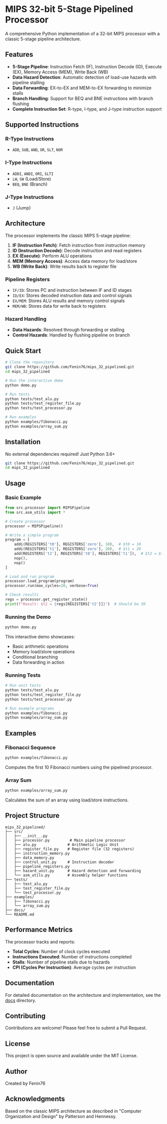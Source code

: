 # MIPS 32-bit 5-Stage Pipelined Processor

A comprehensive Python implementation of a 32-bit MIPS processor with a classic 5-stage pipeline architecture.

## Features

- **5-Stage Pipeline**: Instruction Fetch (IF), Instruction Decode (ID), Execute (EX), Memory Access (MEM), Write Back (WB)
- **Data Hazard Detection**: Automatic detection of load-use hazards with pipeline stalling
- **Data Forwarding**: EX-to-EX and MEM-to-EX forwarding to minimize stalls
- **Branch Handling**: Support for BEQ and BNE instructions with branch flushing
- **Complete Instruction Set**: R-type, I-type, and J-type instruction support

## Supported Instructions

### R-Type Instructions
- `ADD`, `SUB`, `AND`, `OR`, `SLT`, `NOR`

### I-Type Instructions
- `ADDI`, `ANDI`, `ORI`, `SLTI`
- `LW`, `SW` (Load/Store)
- `BEQ`, `BNE` (Branch)

### J-Type Instructions
- `J` (Jump)

## Architecture

The processor implements the classic MIPS 5-stage pipeline:

1. **IF (Instruction Fetch)**: Fetch instruction from instruction memory
2. **ID (Instruction Decode)**: Decode instruction and read registers
3. **EX (Execute)**: Perform ALU operations
4. **MEM (Memory Access)**: Access data memory for load/store
5. **WB (Write Back)**: Write results back to register file

### Pipeline Registers
- `IF/ID`: Stores PC and instruction between IF and ID stages
- `ID/EX`: Stores decoded instruction data and control signals
- `EX/MEM`: Stores ALU results and memory control signals
- `MEM/WB`: Stores data for write back to registers

### Hazard Handling
- **Data Hazards**: Resolved through forwarding or stalling
- **Control Hazards**: Handled by flushing pipeline on branch

## Quick Start

```bash
# Clone the repository
git clone https://github.com/Fenin76/mips_32_pipelined.git
cd mips_32_pipelined

# Run the interactive demo
python demo.py

# Run tests
python tests/test_alu.py
python tests/test_register_file.py
python tests/test_processor.py

# Run examples
python examples/fibonacci.py
python examples/array_sum.py
```

## Installation

No external dependencies required! Just Python 3.6+

```bash
git clone https://github.com/Fenin76/mips_32_pipelined.git
cd mips_32_pipelined
```

## Usage

### Basic Example

```python
from src.processor import MIPSPipeline
from src.asm_utils import *

# Create processor
processor = MIPSPipeline()

# Write a simple program
program = [
    addi(REGISTERS['t0'], REGISTERS['zero'], 10),  # $t0 = 10
    addi(REGISTERS['t1'], REGISTERS['zero'], 20),  # $t1 = 20
    add(REGISTERS['t2'], REGISTERS['t0'], REGISTERS['t1']),  # $t2 = $t0 + $t1
    nop(),
    nop()
]

# Load and run program
processor.load_program(program)
processor.run(max_cycles=20, verbose=True)

# Check results
regs = processor.get_register_state()
print(f"Result: $t2 = {regs[REGISTERS['t2']]}")  # Should be 30
```

### Running the Demo

```bash
python demo.py
```

This interactive demo showcases:
- Basic arithmetic operations
- Memory load/store operations  
- Conditional branching
- Data forwarding in action

### Running Tests

```bash
# Run unit tests
python tests/test_alu.py
python tests/test_register_file.py
python tests/test_processor.py

# Run example programs
python examples/fibonacci.py
python examples/array_sum.py
```

## Examples

### Fibonacci Sequence
```bash
python examples/fibonacci.py
```
Computes the first 10 Fibonacci numbers using the pipelined processor.

### Array Sum
```bash
python examples/array_sum.py
```
Calculates the sum of an array using load/store instructions.

## Project Structure

```
mips_32_pipelined/
├── src/
│   ├── __init__.py
│   ├── processor.py         # Main pipeline processor
│   ├── alu.py              # Arithmetic Logic Unit
│   ├── register_file.py    # Register file (32 registers)
│   ├── instruction_memory.py
│   ├── data_memory.py
│   ├── control_unit.py     # Instruction decoder
│   ├── pipeline_registers.py
│   ├── hazard_unit.py      # Hazard detection and forwarding
│   └── asm_utils.py        # Assembly helper functions
├── tests/
│   ├── test_alu.py
│   ├── test_register_file.py
│   └── test_processor.py
├── examples/
│   ├── fibonacci.py
│   └── array_sum.py
├── docs/
└── README.md
```

## Performance Metrics

The processor tracks and reports:
- **Total Cycles**: Number of clock cycles executed
- **Instructions Executed**: Number of instructions completed
- **Stalls**: Number of pipeline stalls due to hazards
- **CPI (Cycles Per Instruction)**: Average cycles per instruction

## Documentation

For detailed documentation on the architecture and implementation, see the [docs](docs/) directory.

## Contributing

Contributions are welcome! Please feel free to submit a Pull Request.

## License

This project is open source and available under the MIT License.

## Author

Created by Fenin76

## Acknowledgments

Based on the classic MIPS architecture as described in "Computer Organization and Design" by Patterson and Hennessy.
